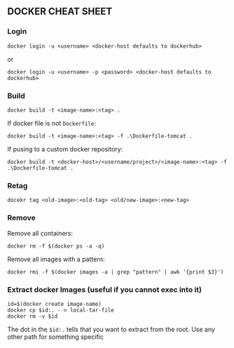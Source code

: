 ## DOCKER CHEAT SHEET

### Login

```
docker login -u <username> <docker-host defaults to dockerhub>
```
or
```
docker login -u <username> -p <password> <docker-host defaults to dockerhub>
```

### Build

```
docker build -t <image-name>:<tag> .
```
If docker file is not `Dockerfile`:
```
docker build -t <image-name>:<tag> -f .\Dockerfile-tomcat .
```
If pusing to a custom docker repository:
```
docker build -t <docker-host>/<username/project>/<image-name>:<tag> -f .\Dockerfile-tomcat .
```

### Retag

```
docekr tag <old-image>:<old-tag> <old/new-image>:<new-tag>
```

### Remove

Remove all containers:
```
docker rm -f $(docker ps -a -q)
```
Remove all images with a pattern:
```
docker rmi -f $(docker images -a | grep "pattern" | awk '{print $3}')
```

### Extract docker Images (useful if you cannot exec into it)

```
id=$(docker create image-name)
docker cp $id:. - > local-tar-file
docker rm -v $id
```
The dot in the `$id:.` tells that you want to extract from the root. Use any other path for something specific
